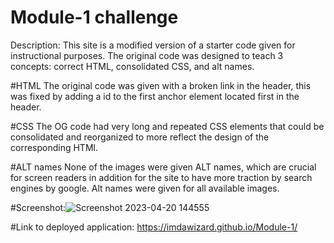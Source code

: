 # Module-1 challenge

Description:
  This site is a modified version of a starter code given for instructional purposes. The original code was designed to teach 3 concepts: correct HTML, consolidated CSS, and alt names.

#HTML
  The original code was given with a broken link in the header, this was fixed by adding a id to the first anchor element located first in the header.

#CSS
  The OG code had very long and repeated CSS elements that could be consolidated and reorganized to more reflect the design of the corresponding HTMl.

 #ALT names
    None of the images were given ALT names, which are crucial for screen readers in addition for the site to have more traction by search engines by google. Alt names were given for all available images.

#Screenshot:![Screenshot 2023-04-20 144555](https://user-images.githubusercontent.com/122409588/233483885-ca0b5ee7-fe29-41c8-810b-25c1581cece5.png)


#Link to deployed application:
  https://imdawizard.github.io/Module-1/
